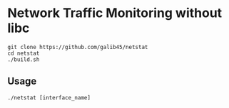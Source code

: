 # Network Traffic Monitoring without libc

	git clone https://github.com/galib45/netstat
	cd netstat
	./build.sh

## Usage

	./netstat [interface_name]
